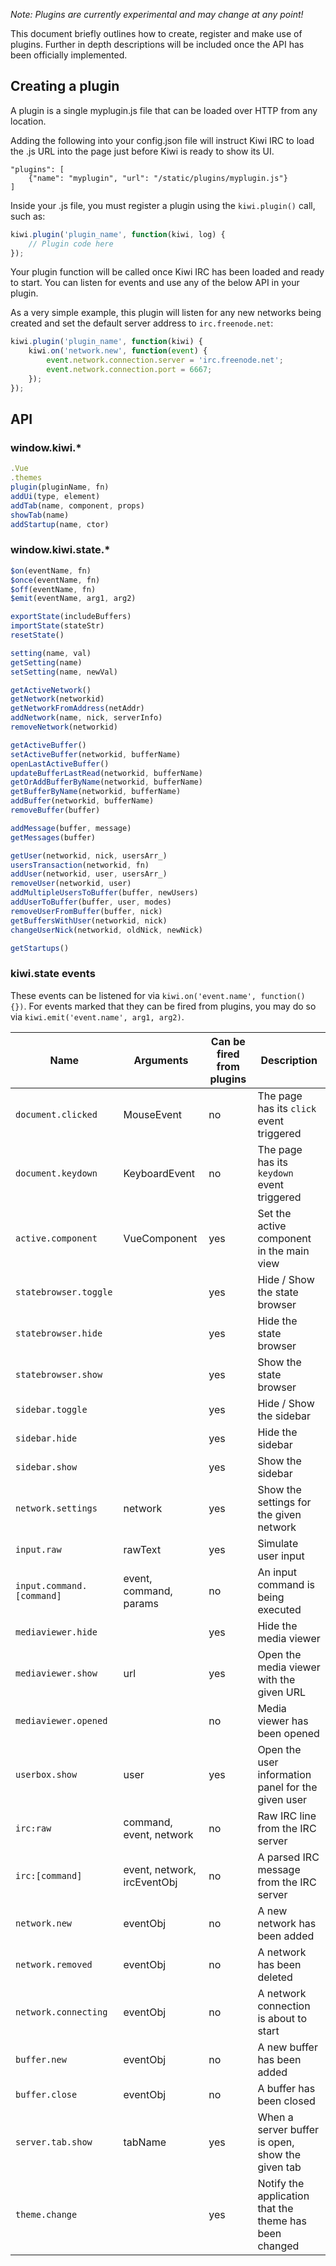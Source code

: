 *Note: Plugins are currently experimental and may change at any point!*

This document briefly outlines how to create, register and make use of plugins. Further in depth descriptions will be included once the API has been officially implemented.

## Creating a plugin
A plugin is a single myplugin.js file that can be loaded over HTTP from any location.

Adding the following into your config.json file will instruct Kiwi IRC to load the .js URL into the page just before Kiwi is ready to show its UI.
~~~
"plugins": [
    {"name": "myplugin", "url": "/static/plugins/myplugin.js"}
]
~~~

Inside your .js file, you must register a plugin using the `kiwi.plugin()` call, such as:
~~~javascript
kiwi.plugin('plugin_name', function(kiwi, log) {
    // Plugin code here
});
~~~

Your plugin function will be called once Kiwi IRC has been loaded and ready to start. You can listen for events and use any of the below API in your plugin.

As a very simple example, this plugin will listen for any new networks being created and set the default server address to `irc.freenode.net`:

~~~javascript
kiwi.plugin('plugin_name', function(kiwi) {
    kiwi.on('network.new', function(event) {
        event.network.connection.server = 'irc.freenode.net';
        event.network.connection.port = 6667;
    });
});
~~~

## API

### window.kiwi.*
~~~javascript
.Vue
.themes
plugin(pluginName, fn)
addUi(type, element)
addTab(name, component, props)
showTab(name)
addStartup(name, ctor)
~~~


### window.kiwi.state.*
~~~javascript
$on(eventName, fn)
$once(eventName, fn)
$off(eventName, fn)
$emit(eventName, arg1, arg2)

exportState(includeBuffers)
importState(stateStr)
resetState()

setting(name, val)
getSetting(name)
setSetting(name, newVal)

getActiveNetwork()
getNetwork(networkid)
getNetworkFromAddress(netAddr)
addNetwork(name, nick, serverInfo)
removeNetwork(networkid)

getActiveBuffer()
setActiveBuffer(networkid, bufferName)
openLastActiveBuffer()
updateBufferLastRead(networkid, bufferName)
getOrAddBufferByName(networkid, bufferName)
getBufferByName(networkid, bufferName)
addBuffer(networkid, bufferName)
removeBuffer(buffer)

addMessage(buffer, message)
getMessages(buffer)

getUser(networkid, nick, usersArr_)
usersTransaction(networkid, fn)
addUser(networkid, user, usersArr_)
removeUser(networkid, user)
addMultipleUsersToBuffer(buffer, newUsers)
addUserToBuffer(buffer, user, modes)
removeUserFromBuffer(buffer, nick)
getBuffersWithUser(networkid, nick)
changeUserNick(networkid, oldNick, newNick)

getStartups()
~~~


### kiwi.state events
These events can be listened for via `kiwi.on('event.name', function() {})`. For events marked that they can be fired from plugins, you may do so via `kiwi.emit('event.name', arg1, arg2)`.

| Name | Arguments | Can be fired from plugins | Description |
| --- | --- | --- | --- |
| `document.clicked` | MouseEvent | no | The page has its `click` event triggered |
| `document.keydown` | KeyboardEvent | no | The page has its `keydown` event triggered |
| `active.component` | VueComponent | yes | Set the active component in the main view |
| `statebrowser.toggle` | | yes | Hide / Show the state browser |
| `statebrowser.hide` | | yes | Hide the state browser |
| `statebrowser.show` | | yes | Show the state browser |
| `sidebar.toggle` | | yes | Hide / Show the sidebar |
| `sidebar.hide` | | yes | Hide the sidebar |
| `sidebar.show` | | yes | Show the sidebar |
| `network.settings` | network | yes | Show the settings for the given network |
| `input.raw` | rawText | yes | Simulate user input |
| `input.command.[command]` | event, command, params | no | An input command is being executed |
| `mediaviewer.hide` | | yes | Hide the media viewer |
| `mediaviewer.show` | url | yes | Open the media viewer with the given URL |
| `mediaviewer.opened` | | no | Media viewer has been opened |
| `userbox.show` | user | yes | Open the user information panel for the given user |
| `irc:raw` | command, event, network | no | Raw IRC line from the IRC server |
| `irc:[command]` | event, network, ircEventObj | no | A parsed IRC message from the IRC server |
| `network.new` | eventObj | no | A new network has been added |
| `network.removed` | eventObj | no | A network has been deleted |
| `network.connecting` | eventObj | no | A network connection is about to start |
| `buffer.new` | eventObj | no | A new buffer has been added |
| `buffer.close` | eventObj | no | A buffer has been closed |
| `server.tab.show` | tabName | yes | When a server buffer is open, show the given tab |
| `theme.change` | | yes | Notify the application that the theme has been changed |

